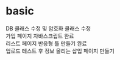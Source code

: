 # basic
DB 클래스 수정 및 암호화 클래스 수정  
가입 페이지 자바스크립트 완료  
리스트 페이지 반응형 틀 만들기 완료  
업로드 테스트 후 정보 올리는 삽입 페이지 만들기
